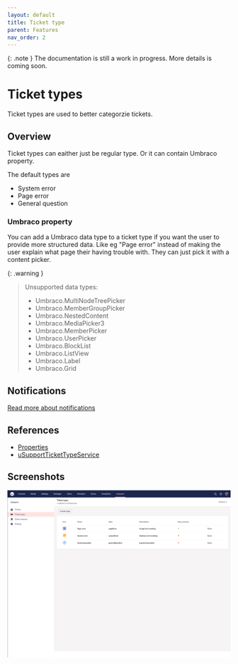 ```yaml
---
layout: default
title: Ticket type
parent: Features
nav_order: 2
---
```


{: .note }
The documentation is still a work in progress. More details is coming soon.

# Ticket types
Ticket types are used to better categorzie tickets.

## Overview
Ticket types can eaither just be regular type. Or it can contain Umbraco property.

The default types are
- System error
- Page error
- General question

### Umbraco property
You can add a Umbraco data type to a ticket type if you want the user to provide more structured data. Like eg "Page error" instead of making the user explain what page their having trouble with. They can just pick it with a content picker.

{: .warning }
>  Unsupported data types:
> - Umbraco.MultiNodeTreePicker
> - Umbraco.MemberGroupPicker
> - Umbraco.NestedContent
> - Umbraco.MediaPicker3
> - Umbraco.MemberPicker
> - Umbraco.UserPicker
> - Umbraco.BlockList
> - Umbraco.ListView
> - Umbraco.Label
> - Umbraco.Grid

## Notifications
[Read more about notifications](/uSupport-documentation/docs/extending)

## References
- [Properties](//uSupport-documentationdocs/references/tables#usupporttickettype)
- [uSupportTicketTypeService](/uSupport-documentation/docs/references/services#usupporttickettypeservice)

## Screenshots

<img src="/uSupport-documentation/assets/ticketTypes.PNG">
